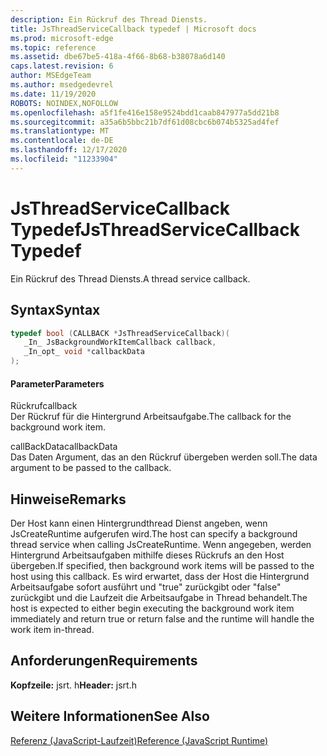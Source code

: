 ```yaml
---
description: Ein Rückruf des Thread Diensts.
title: JsThreadServiceCallback typedef | Microsoft docs
ms.prod: microsoft-edge
ms.topic: reference
ms.assetid: dbe67be5-418a-4f66-8b68-b38078a6d140
caps.latest.revision: 6
author: MSEdgeTeam
ms.author: msedgedevrel
ms.date: 11/19/2020
ROBOTS: NOINDEX,NOFOLLOW
ms.openlocfilehash: a5f1fe416e158e9524bdd1caab847977a5dd21b8
ms.sourcegitcommit: a35a6b5bbc21b7df61d08cbc6b074b5325ad4fef
ms.translationtype: MT
ms.contentlocale: de-DE
ms.lasthandoff: 12/17/2020
ms.locfileid: "11233904"
---
```

# <span data-ttu-id="58df7-103">JsThreadServiceCallback Typedef</span><span class="sxs-lookup"><span data-stu-id="58df7-103">JsThreadServiceCallback Typedef</span></span>

<span data-ttu-id="58df7-104">Ein Rückruf des Thread Diensts.</span><span class="sxs-lookup"><span data-stu-id="58df7-104">A thread service callback.</span></span>  
  
## <span data-ttu-id="58df7-105">Syntax</span><span class="sxs-lookup"><span data-stu-id="58df7-105">Syntax</span></span>  
  
```cpp  
typedef bool (CALLBACK *JsThreadServiceCallback)(  
   _In_ JsBackgroundWorkItemCallback callback,  
   _In_opt_ void *callbackData  
);  
```  
  
#### <span data-ttu-id="58df7-106">Parameter</span><span class="sxs-lookup"><span data-stu-id="58df7-106">Parameters</span></span>  
 <span data-ttu-id="58df7-107">Rückruf</span><span class="sxs-lookup"><span data-stu-id="58df7-107">callback</span></span>  
 <span data-ttu-id="58df7-108">Der Rückruf für die Hintergrund Arbeitsaufgabe.</span><span class="sxs-lookup"><span data-stu-id="58df7-108">The callback for the background work item.</span></span>  
  
 <span data-ttu-id="58df7-109">callBackData</span><span class="sxs-lookup"><span data-stu-id="58df7-109">callbackData</span></span>  
 <span data-ttu-id="58df7-110">Das Daten Argument, das an den Rückruf übergeben werden soll.</span><span class="sxs-lookup"><span data-stu-id="58df7-110">The data argument to be passed to the callback.</span></span>  
  
## <span data-ttu-id="58df7-111">Hinweise</span><span class="sxs-lookup"><span data-stu-id="58df7-111">Remarks</span></span>  
 <span data-ttu-id="58df7-112">Der Host kann einen Hintergrundthread Dienst angeben, wenn JsCreateRuntime aufgerufen wird.</span><span class="sxs-lookup"><span data-stu-id="58df7-112">The host can specify a background thread service when calling JsCreateRuntime.</span></span> <span data-ttu-id="58df7-113">Wenn angegeben, werden Hintergrund Arbeitsaufgaben mithilfe dieses Rückrufs an den Host übergeben.</span><span class="sxs-lookup"><span data-stu-id="58df7-113">If specified, then background work items will be passed to the host using this callback.</span></span> <span data-ttu-id="58df7-114">Es wird erwartet, dass der Host die Hintergrund Arbeitsaufgabe sofort ausführt und "true" zurückgibt oder "false" zurückgibt und die Laufzeit die Arbeitsaufgabe in Thread behandelt.</span><span class="sxs-lookup"><span data-stu-id="58df7-114">The host is expected to either begin executing the background work item immediately and return true or return false and the runtime will handle the work item in-thread.</span></span>  
  
## <span data-ttu-id="58df7-115">Anforderungen</span><span class="sxs-lookup"><span data-stu-id="58df7-115">Requirements</span></span>  
 <span data-ttu-id="58df7-116">**Kopfzeile:** jsrt. h</span><span class="sxs-lookup"><span data-stu-id="58df7-116">**Header:** jsrt.h</span></span>  
  
## <span data-ttu-id="58df7-117">Weitere Informationen</span><span class="sxs-lookup"><span data-stu-id="58df7-117">See Also</span></span>  
 [<span data-ttu-id="58df7-118">Referenz (JavaScript-Laufzeit)</span><span class="sxs-lookup"><span data-stu-id="58df7-118">Reference (JavaScript Runtime)</span></span>](../chakra-hosting/reference-javascript-runtime.md)
